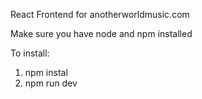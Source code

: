 React Frontend for anotherworldmusic.com

Make sure you have node and npm installed

To install:
  1) npm instal
  2) npm run dev
